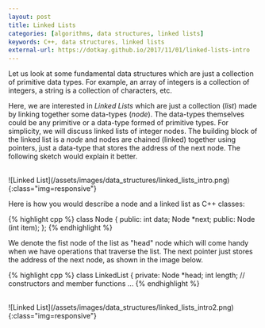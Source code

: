 ```yaml
---
layout: post
title: Linked Lists
categories: [algorithms, data structures, linked lists]
keywords: C++, data structures, linked lists
external-url: https://dotkay.github.io/2017/11/01/linked-lists-intro
---
```


Let us look at some fundamental data structures which are just a collection of primitive data types. For example, an array of integers is a collection of integers, a string is a collection of characters, etc. 

Here, we are interested in _Linked Lists_ which are just a collection (_list_) made by linking together some data-types (_node_). The data-types themselves could be any primitive or a data-type formed of primitive types. For simplicity, we will discuss linked lists of integer nodes. The building block of the linked list is a _node_ and nodes are chained (linked) together using pointers, just a data-type that stores the address of the next node. The following sketch would explain it better.

<br>
![Linked List](/assets/images/data_structures/linked_lists_intro.png){:class="img=responsive"}

Here is how you would describe a node and a linked list as C++ classes:

{% highlight cpp %}
class Node {
  public:
    int data;
    Node *next;
  public: 
    Node (int item);
};
{% endhighlight %}

We denote the fist node of the list as "head" node which will come handy when we have operations that traverse the list. The next pointer just stores the address of the next node, as shown in the image below.

{% highlight cpp %}
class LinkedList {
  private:
    Node *head;
    int length;
  // constructors and member functions
  ...
{% endhighlight %}

<br>
![Linked List](/assets/images/data_structures/linked_lists_intro2.png){:class="img=responsive"}
